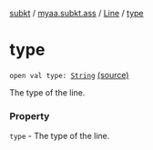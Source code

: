 [subkt](../../index.md) / [myaa.subkt.ass](../index.md) / [Line](index.md) / [type](./type.md)

# type

`open val type: `[`String`](https://kotlinlang.org/api/latest/jvm/stdlib/kotlin/-string/index.html) [(source)](https://github.com/Myaamori/SubKt/blob/0.1.11/src/main/kotlin/myaa/subkt/ass/parser.kt#L244)

The type of the line.

### Property

`type` - The type of the line.